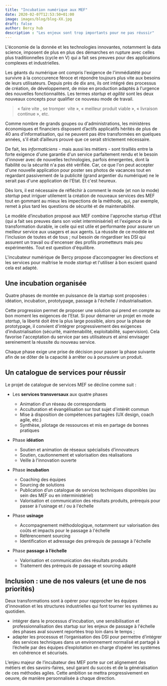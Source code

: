 ```yaml
---
title: "Incubation numérique aux MEF"
date: 2020-02-07T12:53:50+01:00
image: images/blog/blog-XX.jpg
draft: false
author: Bercy hub
description : "Les enjeux sont trop importants pour ne pas réussir"
---
```


L'économie de la donnée et les technologies innovantes, notamment la data science, imposent de plus en plus des démarches en rupture avec celles plus traditionnelles (cycle en V) qui a fait ses preuves pour des applications complexes et industrielles.

Les géants du numérique ont compris l'exigence de l'immédiatété pour survivre à la conccurence féroce et répondre toujours plus vite aux besoins de leurs utilisateurs. Depuis près de dix ans, ils ont intégré des processus de création, de développement, de mise en production adaptés à l'urgence des nouvelles fonctionnalités. Les termes *startup* et *agilité* sont les deux nouveaux concepts pour qualifier ce nouveau mode de travail.

> « faire vite , se tromper  vite », « meilleur produit viable », « livraison continue », etc.

Comme nombre de grands goupes ou d'administrations, les ministères économiques et financiers disposent d’actifs applicatifs hérités de plus de 40 ans d’informatisation, qui ne peuvent pas être transformées en quelques années, s'il était d’ailleurs prouvé que ce serait strictement nécessaire.

De fait, les *informaticiens* - mais aussi les métiers - sont tiraillés entre la forte exigence d'une garantie d'un service parfaitement rendu et le besoin d'innover avec de nouvelles technologies, parfois émergentes, dont la fiabilité ou la sécurité n'a pas été vérifiée. Car, ce que l'on peut accepter d'une nouvelle application pour poster ses photos de vacances tout en regardant passivement de la publicité (grand argentier du numérique) ne le serait pas d'une application de l'Etat. Et c'est heureux.

Dès lors, il est nécessaire de réfléchir à comment le mode (et non *la* mode) *startup* peut irriguer utilement la création de nouveaux services des MEF tout en gommant au mieux les impections de la méthode, qui, par exemple, remet à plus tard les questions de sécurité et de maintenabilité. 

Le modèle d’incubation proposé aux MEF combine l'approche startup d’Etat (qui a fait ses preuves dans son volet interminisériel) et l'exigence de la transformation durable, ie celle qui est utile et performante pour assurer un meilleur service aux usagers et aux agents. La réussite de ce modèle est l'inclusion de toutes et de tous ; nul besoin de ringardiser les DSI qui assurent un travail ou d'encenser des profils prometteurs mais peu expérimentés. Tout est question d'équilibre.

L'incubateur numérique de Bercy propose d’accompagner les directions et les services pour maîtrise le mode *startup* et l'utiliser à bon escient quand cela est adapté.

## Une incubation organisée

Quatre phases de montée en puissance de la startup sont proposées : idéation, incubation, prototypage, passage à l'échelle / industrialisation.

Cette progression permet de proposer une solution qui prend en compte au bon moment les exigences de l'Etat. Si pour démarrer un projet en mode *startup*, la liberté doit être la plus large possible, alors pour la phase de prototypage, il convient d'intégrer progressivement des exigences d’industrialisation (sécurité, maintenabilité, exploitabilité, supervision). Cela favorise l'acceptation du service par ses utilisateurs et ainsi envisager sereinement la réussite du nouveau service.

Chaque phase exige une prise de décision pour passer la phase suivante afin de se dôter de la capacité à arrêter ou à poursuivre un produit.

## Un catalogue de services pour réussir

Le projet de catalogue de services MEF se décline comme suit :

* Les **services transversaux** aux quatre phases
  * Animation d'un réseau de correspondants
  * Acculturation et évangélisation sur tout sujet d'intérêt commun
  * Mise à disposition de compétences partagées (UX design, coach agile, etc.)
  * Synthèse, pilotage de ressources et mis en partage de bonnes pratiques

* Phase **idéation**
  * Soutien et animation de réseaux spécialisés d’innovateurs
  * Soutien, cautionnement et valorisation des réalisations
  * Veille à l'innovation ouverte

* Phase **incubation**
  * Coaching des équipes
  * Sourcing de solutions
  * Publication d’un catalogue de services techniques disponibles (au sein des MEF ou en interministériel)
  * Valorisation et communication des résultats produits, prérequis pour passer à l'usinage et / ou à l'échelle

* Phase **usinage**
  * Accompagnement méthodologique, notamment sur valorisation des coûts et impacts pour le passage à l'échelle
  * Référencement sourcing
  * Identification et adressage des prérequis de passage à l'échelle

* Phase **passage à l’échelle**
  * Valorisation et communication des résultats produits
  * Traitement des prérequis de passage et sourcing adapté


## Inclusion : une de nos valeurs (et une de nos priorités)

Deux transformations sont à opérer pour rapprocher les équipes d'innovation et les structures industrielles qui font tourner les systèmes au quotidien.
* intégrer dans le processus d'incubation, une sensibilisation et professionnalisation des startup sur les enjeux de passage à l'échelle des phases aval souvent reportées trop loin dans le temps ;
* adapter les processus et l’organisation des DSI pour permettre d’intégrer des services techniques dans un environnement normalisé et partagé à l’échelle par des équipes d’exploitation en charge d’opérer les systèmes en cohérence et sécurisés.

L’enjeu majeur de l’incubateur des MEF porte sur cet alignement des métiers et des savoirs-faires, seul garant du succès et de la généralisation de ces méthodes agiles. Cette ambition se mettra progressivement en oeuvre, de manière personnalisée à chaque direction.

